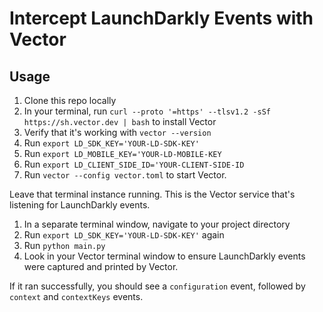 # Intercept LaunchDarkly Events with Vector

## Usage
1. Clone this repo locally
1. In your terminal, run `curl --proto '=https' --tlsv1.2 -sSf https://sh.vector.dev | bash` to install Vector
1. Verify that it's working with `vector --version`
1. Run `export LD_SDK_KEY='YOUR-LD-SDK-KEY'`
1. Run `export LD_MOBILE_KEY='YOUR-LD-MOBILE-KEY`
1. Run `export LD_CLIENT_SIDE_ID='YOUR-CLIENT-SIDE-ID`
1. Run `vector --config vector.toml` to start Vector.

Leave that terminal instance running. This is the Vector service that's listening for LaunchDarkly events.

1. In a separate terminal window, navigate to your project directory
1. Run `export LD_SDK_KEY='YOUR-LD-SDK-KEY'` again
1. Run `python main.py`
1. Look in your Vector terminal window to ensure LaunchDarkly events were captured and printed by Vector.

If it ran successfully, you should see a `configuration` event, followed by `context` and `contextKeys` events.